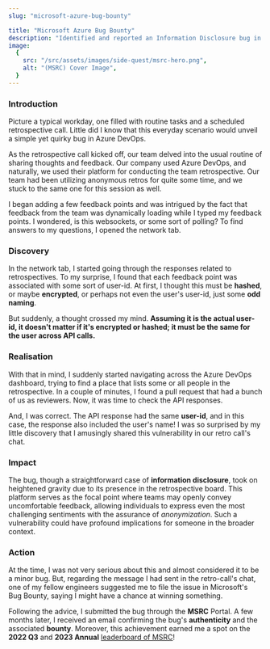 ```yaml
---
slug: "microsoft-azure-bug-bounty"

title: "Microsoft Azure Bug Bounty"
description: "Identified and reported an Information Disclosure bug in Azure DevOps. Rewarded with a $5000 bounty."
image:
  {
    src: "/src/assets/images/side-quest/msrc-hero.png",
    alt: "(MSRC) Cover Image",
  }
---
```


### Introduction

Picture a typical workday, one filled with routine tasks and a scheduled retrospective call. Little did I know that this everyday scenario would unveil a simple yet quirky bug in Azure DevOps.

As the retrospective call kicked off, our team delved into the usual routine of sharing thoughts and feedback. Our company used Azure DevOps, and naturally, we used their platform for conducting the team retrospective. Our team had been utilizing anonymous retros for quite some time, and we stuck to the same one for this session as well.

I began adding a few feedback points and was intrigued by the fact that feedback from the team was dynamically loading while I typed my feedback points. I wondered, is this websockets, or some sort of polling? To find answers to my questions, I opened the network tab.

### Discovery

In the network tab, I started going through the responses related to retrospectives. To my surprise, I found that each feedback point was associated with some sort of user-id. At first, I thought this must be **hashed**, or maybe **encrypted**, or perhaps not even the user's user-id, just some **odd naming**.

But suddenly, a thought crossed my mind. **Assuming it is the actual user-id, it doesn't matter if it's encrypted or hashed; it must be the same for the user across API calls.**

### Realisation

With that in mind, I suddenly started navigating across the Azure DevOps dashboard, trying to find a place that lists some or all people in the retrospective. In a couple of minutes, I found a pull request that had a bunch of us as reviewers. Now, it was time to check the API responses.

And, I was correct. The API response had the same **user-id**, and in this case, the response also included the user's name! I was so surprised by my little discovery that I amusingly shared this vulnerability in our retro call's chat.

### Impact

The bug, though a straightforward case of **information disclosure**, took on heightened gravity due to its presence in the retrospective board. This platform serves as the focal point where teams may openly convey uncomfortable feedback, allowing individuals to express even the most challenging sentiments with the assurance of _anonymization_. Such a vulnerability could have profound implications for someone in the broader context.

### Action

At the time, I was not very serious about this and almost considered it to be a minor bug. But, regarding the message I had sent in the retro-call's chat, one of my fellow engineers suggested me to file the issue in Microsoft's Bug Bounty, saying I might have a chance at winning something.

Following the advice, I submitted the bug through the **MSRC** Portal. A few months later, I received an email confirming the bug's **authenticity** and the associated **bounty**. Moreover, this achievement earned me a spot on the **2022 Q3** and **2023 Annual** [leaderboard of MSRC](https://msrc.microsoft.com/leaderboard)!
